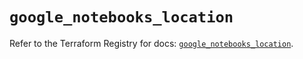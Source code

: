 # `google_notebooks_location`

Refer to the Terraform Registry for docs: [`google_notebooks_location`](https://registry.terraform.io/providers/hashicorp/google-beta/6.33.0/docs/resources/google_notebooks_location).
